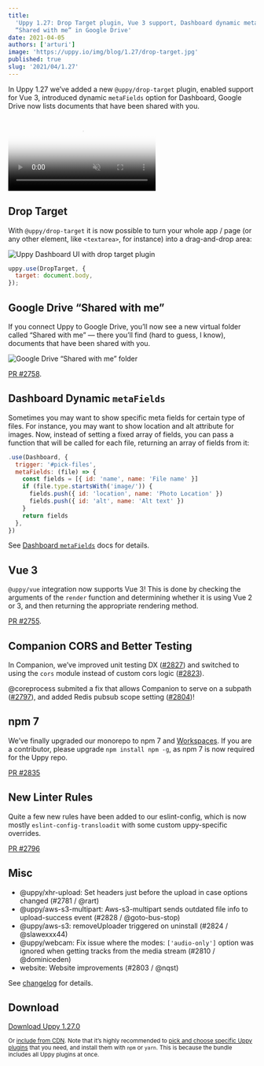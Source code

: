 ```yaml
---
title:
  'Uppy 1.27: Drop Target plugin, Vue 3 support, Dashboard dynamic meta fields,
  “Shared with me” in Google Drive'
date: 2021-04-05
authors: ['arturi']
image: 'https://uppy.io/img/blog/1.27/drop-target.jpg'
published: true
slug: '2021/04/1.27'
---
```


In Uppy 1.27 we’ve added a new `@uppy/drop-target` plugin, enabled support for
Vue 3, introduced dynamic `metaFields` option for Dashboard, Google Drive now
lists documents that have been shared with you.

<video alt="Demo video showing Uppy with Drop Target plugin which allows accepting drag and drop anywhere on a page" poster="/img/blog/1.26/dashboard-disabled.jpg" muted autoplay loop>
  <source src="/img/blog/1.27/drop-target.mp4" type="video/mp4" />
  Your browser does not support the video tag: https://uppy.io/img/blog/1.27/drop-target.mp4
</video>

<!--truncate-->

## Drop Target

With `@uppy/drop-target` it is now possible to turn your whole app / page (or
any other element, like `<textarea>`, for instance) into a drag-and-drop area:

![Uppy Dashboard UI with drop target plugin](/img/blog/1.27/drop-target.jpg)

```js
uppy.use(DropTarget, {
  target: document.body,
});
```

## Google Drive “Shared with me”

If you connect Uppy to Google Drive, you’ll now see a new virtual folder called
“Shared with me” — there you’ll find (hard to guess, I know), documents that
have been shared with you.

![Google Drive “Shared with me” folder](/img/blog/1.27/shared-with-me.jpg)

[PR #2758](https://github.com/transloadit/uppy/pull/2758).

## Dashboard Dynamic `metaFields`

Sometimes you may want to show specific meta fields for certain type of files.
For instance, you may want to show location and alt attribute for images. Now,
instead of setting a fixed array of fields, you can pass a function that will be
called for each file, returning an array of fields from it:

```js
.use(Dashboard, {
  trigger: '#pick-files',
  metaFields: (file) => {
    const fields = [{ id: 'name', name: 'File name' }]
    if (file.type.startsWith('image/')) {
      fields.push({ id: 'location', name: 'Photo Location' })
      fields.push({ id: 'alt', name: 'Alt text' })
    }
    return fields
  },
})
```

See [Dashboard `metaFields`](https://uppy.io/docs/dashboard/#metaFields) docs
for details.

## Vue 3

`@uppy/vue` integration now supports Vue 3! This is done by checking the
arguments of the `render` function and determining whether it is using Vue 2 or
3, and then returning the appropriate rendering method.

[PR #2755](https://github.com/transloadit/uppy/pull/2755).

## Companion CORS and Better Testing

In Companion, we’ve improved unit testing DX
([#2827](https://github.com/transloadit/uppy/pull/2827)) and switched to using
the `cors` module instead of custom cors logic
([#2823](https://github.com/transloadit/uppy/pull/2823)).

@coreprocess submited a fix that allows Companion to serve on a subpath
([#2797](https://github.com/transloadit/uppy/pull/2797)), and added Redis pubsub
scope setting ([#2804](https://github.com/transloadit/uppy/pull/2804))!

## npm 7

We’ve finally upgraded our monorepo to npm 7 and
[Workspaces](https://docs.npmjs.com/cli/v7/using-npm/workspaces). If you are a
contributor, please upgrade `npm install npm -g`, as npm 7 is now required for
the Uppy repo.

[PR #2835](https://github.com/transloadit/uppy/pull/2835)

## New Linter Rules

Quite a few new rules have been added to our eslint-config, which is now mostly
`eslint-config-transloadit` with some custom uppy-specific overrides.

[PR #2796](https://github.com/transloadit/uppy/pull/2796)

## Misc

- @uppy/xhr-upload: Set headers just before the upload in case options changed
  (#2781 / @rart)
- @uppy/aws-s3-multipart: Aws-s3-multipart sends outdated file info to
  upload-success event (#2828 / @goto-bus-stop)
- @uppy/aws-s3: removeUploader triggered on uninstall (#2824 / @slawexxx44)
- @uppy/webcam: Fix issue where the modes: `['audio-only']` option was ignored
  when getting tracks from the media stream (#2810 / @dominiceden)
- website: Website improvements (#2803 / @nqst)

See
[changelog](https://github.com/transloadit/uppy/blob/master/CHANGELOG.md#1270)
for details.

## Download

<a class="TryButton" href="https://releases.transloadit.com/uppy/v1.27.0/uppy-v1.27.0.zip">Download
Uppy 1.27.0</a>

<small>Or [include from CDN](https://uppy.io/docs/). Note that it’s highly
recommended to
[pick and choose specific Uppy plugins](https://uppy.io/docs/plugins/#package-list)
that you need, and install them with `npm` or `yarn`. This is because the bundle
includes all Uppy plugins at once.</small>
